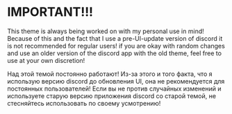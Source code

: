 # IMPORTANT!!! 

This theme is always being worked on with my personal use in mind! Because of this and the fact that I use a pre-UI-update version of discord it is not recommended for regular users! if you are okay with random changes and use an older version of the discord app with the old theme, feel free to use at your own discretion!

Над этой темой постоянно работают! Из-за этого и того факта, что я использую версию discord до обновления UI, она не рекомендуется для постоянных пользователей! Если вы не против случайных изменений и используете старую версию приложения discord со старой темой, не стесняйтесь использовать по своему усмотрению!
